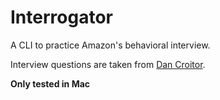 # Interrogator

A CLI to practice Amazon's behavioral interview.

Interview questions are taken from [Dan Croitor](https://www.youtube.com/channel/UCw0uQHve23oMWgQcTTpgQsQ).

__Only tested in Mac__
